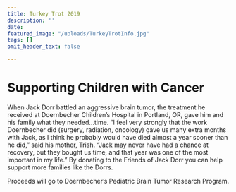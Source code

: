 ```yaml
---
title: Turkey Trot 2019
description: ''
date: 
featured_image: "/uploads/TurkeyTrotInfo.jpg"
tags: []
omit_header_text: false

---
```

# Supporting Children with Cancer

When Jack Dorr battled an aggressive brain tumor, the treatment he received at Doernbecher Children’s Hospital in Portland, OR, gave him and his family what they needed…time. “I feel very strongly that the work Doernbecher did (surgery, radiation, oncology) gave us many extra months with Jack, as I think he probably would have died almost a year sooner than he did,” said his mother, Trish. “Jack may never have had a chance at recovery, but they bought us time, and that year was one of the most important in my life.” By donating to the Friends of Jack Dorr you can help support more families like the Dorrs. 

Proceeds will go to Doernbecher’s Pediatric Brain Tumor Research Program.